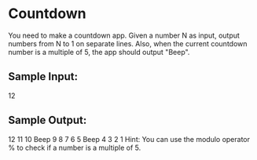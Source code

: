 # Countdown


You need to make a countdown app.
Given a number N as input, output numbers from N to 1 on separate lines.
Also, when the current countdown number is a multiple of 5, the app should output "Beep".

## Sample Input:
12

## Sample Output:
12
11
10
Beep
9
8
7
6
5
Beep
4
3
2
1
Hint: You can use the modulo operator % to check if a number is a multiple of 5.

